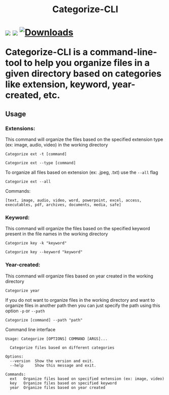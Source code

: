 <h1 align = "center">Categorize-CLI<h1>

![](https://img.shields.io/pypi/v/Categorize-CLI?color=blue&style=flat-square) ![](https://img.shields.io/github/license/Rohith-JN/Categorize-CLI?color=green&style=flat-square)
[![Downloads](https://static.pepy.tech/personalized-badge/categorize-cli?period=total&units=international_system&left_color=grey&right_color=blue&left_text=Downloads)](https://pepy.tech/project/categorize-cli)


Categorize-CLI is a command-line-tool to help you organize files in a given directory based on categories like
extension, keyword, year-created, etc.
 
## Usage

### Extensions:
This command will organize the files based on the specified extension type (ex: image, audio, video) in the working directory

```
Categorize ext -t [command]
```

```
Categorize ext --type [command]
```

To organize all files based on extension (ex: .jpeg, .txt) use the `--all` flag

```
Categorize ext --all
```
Commands:

```
[text, image, audio, video, word, powerpoint, excel, access, executables, pdf, archives, documents, media, safe]
```

### Keyword:
This command will organize the files based on the specified keyword present in the file names in the working directory

```
Categorize key -k "keyword"
```
```
Categorize key --keyword "keyword"
```

### Year-created:

This command will organize files based on year created in the working directory

```
Categorize year
```

If you do not want to organize files in the working directory and want to organize files in another path then you can just specify the path using this option `-p` or `--path`

```
Categorize [command] --path "path"
```

Command line interface

```
Usage: Categorize [OPTIONS] COMMAND [ARGS]...

  Categorize files based on different categories

Options:
  --version  Show the version and exit.
  --help     Show this message and exit.

Commands:
  ext   Organize files based on specified extension (ex: image, video)
  key   Organize files based on specified keyword
  year  Organize files based on year created
```